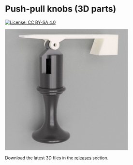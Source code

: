 # Push-pull knobs (3D parts)

[![License: CC BY-SA 4.0](https://img.shields.io/badge/License-CC%20BY--SA%204.0-lightgrey.svg)](https://creativecommons.org/licenses/by-sa/4.0/)

<img src="https://github.com/Openpipes-org/Push_pull_knobs_3D_parts/blob/main/knobs.jpg">

Download the latest 3D files in the <a href="https://github.com/Openpipes-org/Push_pull_knobs_3D_parts/releases/latest">releases</a> section.
